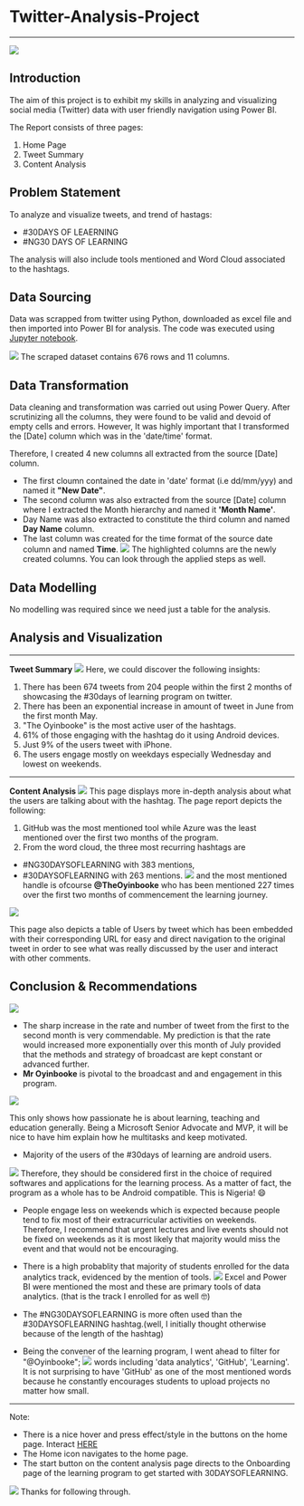 # Twitter-Analysis-Project
------------------
![](images/home.png)

## Introduction
The aim of this project is to exhibit my skills in analyzing and visualizing social media (Twitter) data with user friendly navigation using Power BI.

The Report consists of three pages:
1. Home Page
2. Tweet Summary
3. Content Analysis

## Problem Statement
To analyze and visualize tweets, and trend of hastags:
- #30DAYS OF LEAERNING
- #NG30 DAYS OF LEARNING

The analysis will also include tools mentioned and Word Cloud associated to the hashtags.

## Data Sourcing
Data was scrapped from twitter using Python, downloaded as excel file and then imported into Power BI for analysis.
The code was executed using [Jupyter notebook](https://github.com/Data-Dr-hub/Twitter-Analysis-Project/blob/b24eb765f0c9fa7b85678116b11b8d3be4026e0a/30DLTweetsScrape.ipynb).

![](images/scrape.PNG)
The scraped dataset contains 676 rows and 11 columns.

## Data Transformation
Data cleaning and transformation was carried out using Power Query.
After scrutinizing all the columns, they were found to be valid and devoid of empty cells and errors.
However, It was highly important that I transformed the [Date] column which was in the 'date/time' format.

Therefore, I created 4 new columns all extracted from the source [Date] column.
- The first cloumn contained the date in 'date' format (i.e dd/mm/yyy) and named it **"New Date"**.
- The second column was also extracted from the source [Date] column where I extracted the Month hierarchy and named it **'Month Name'**.
- Day Name was also extracted to constitute the third column and named **Day Name** column.
- The last column was created for the time format of the source date column and named **Time**.
![](images/created.PNG)
The highlighted columns are the newly created columns. You can look through the applied steps as well.

## Data Modelling
No modelling was required since we need just a table for the analysis.

## Analysis and Visualization
----------
 **Tweet Summary**
![](images/tweet.png)
Here, we could discover the following insights:
1. There has been 674 tweets from 204 people within the first 2 months of showcasing the #30days of learning program on twitter.
2. There has been an exponential increase in amount of tweet in June from the first month May.
3. "The Oyinbooke" is the most active user of the hashtags.
4. 61% of those engaging with the hashtag do it using Android devices.
5. Just 9% of the users tweet with iPhone.
6. The users engage mostly on weekdays especially Wednesday and lowest on weekends.
------
**Content Analysis**
![](images/content.png)
This page displays more in-depth analysis about what the users are talking about with the hashtag.
The page report depicts the following:
1. GitHub was the most mentioned tool while Azure was the least mentioned over the first two months of the program.
2. From the word cloud, the three most recurring hashtags are 
- #NG30DAYSOFLEARNING with 383 mentions,
- #30DAYSOFLEARNING with 263 mentions.
![](images/word.png)
and the most mentioned handle is ofcourse **@TheOyinbooke** who has been mentioned 227 times over the first two months of commencement the learning journey.

![](images/table.png)

This page also depicts a table of Users by tweet which has been embedded with their corresponding URL for easy and direct navigation to the original tweet in order to see what was really discussed by the user and interact with other comments.

## Conclusion & Recommendations
![](images/30days.jpg)
- The sharp increase in the rate and number of tweet from the first to the second month is very commendable. 
My prediction is that the rate would increased more exponentially over this month of July provided that the methods and strategy of broadcast are kept constant or advanced further.
- **Mr Oyinbooke** is pivotal to the broadcast and and engagement in this program. 

![](images/oyinbooke2.png)

This only shows how passionate he is about learning, teaching and education generally.
Being a Microsoft Senior Advocate and MVP, it will be nice to have him explain how he multitasks and keep motivated.

- Majority of the users of the #30days of learning are android users. 

![](images/android.jpg)
Therefore, they should be considered first in the choice of required softwares and applications for the learning process. As a matter of fact, the program as a whole has to be Android compatible. This is Nigeria! :smile: 
- People engage less on weekends which is expected because people tend to fix most of their extracurricular activities on weekends. Therefore, I recommend that urgent lectures and live events should not be fixed on weekends as it is most likely that majority would miss the event and that would not be encouraging.

- There is a high probablity that majority of students enrolled for the data analytics track, evidenced by the mention of tools.
![](images/datrack.png)
Excel and Power BI were mentioned the most and these are primary tools of data analytics. (that is the track I enrolled for as well :nerd_face:)
- The #NG30DAYSOFLEARNING is more often used than the #30DAYSOFLEARNING hashtag.(well, I initially thought otherwise because of the length of the hashtag)
- Being the convener of the learning program, I went ahead to filter for "@Oyinbooke";
![](images/convener.png)
words including 'data analytics', 'GitHub', 'Learning'.
It is not surprising to have 'GitHub' as one of the most mentioned words because he constantly encourages students to upload projects no matter how small.
----------
Note: 
- There is a nice hover and press effect/style in the buttons on the home page. Interact [HERE](https://github.com/Data-Dr-hub/Twitter-Analysis-Project/blob/d118a91383e9040451c4416ed807497e4babd7f7/twitter%20Analysis.pbix)
- The Home icon navigates to the home page.
- The start button on the content analysis page directs to the Onboarding page of the learning program to get started with 30DAYSOFLEARNING.

![](images/pexels-towfiqu-barbhuiya-11341894.jpg)
Thanks for following through.
